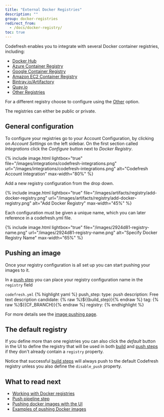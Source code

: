 ```yaml
---
title: "External Docker Registries"
description: ""
group: docker-registries
redirect_from:
  - /docs/docker-registry/
toc: true
---
```

Codefresh enables you to integrate with several Docker container registries, including:

  * [Docker Hub]({{site.baseurl}}/docs/docker-registries/external-docker-registries/docker-hub/)
  * [Azure Container Registry]({{site.baseurl}}/docs/docker-registries/external-docker-registries/azure-docker-registry/)
  * [Google Container Registry]({{site.baseurl}}/docs/docker-registries/external-docker-registries/google-container-registry/)
  * [Amazon EC2 Container Registry]({{site.baseurl}}/docs/docker-registries/external-docker-registries/amazon-ec2-container-registry/)
  * [Bintray.io/Artifactory]({{site.baseurl}}/docs/docker-registries/external-docker-registries/bintray-io/)
  * [Quay.io]({{site.baseurl}}/docs/docker-registries/external-docker-registries/quay-io/)
  * [Other Registries]({{site.baseurl}}/docs/docker-registries/external-docker-registries/other-registries/)

For a different registry choose to configure using the [Other]({{site.baseurl}}/docs/docker-registries/external-docker-registries/other-registries/) option.

The registries can either be public or private.

## General configuration
To configure your registries go to your Account Configuration, by clicking on *Account Settings* on the left sidebar. On the first section called *Integrations* click the *Configure* button next to *Docker Registry*.

{% include image.html lightbox="true" file="/images/integrations/codefresh-integrations.png" url="/images/integrations/codefresh-integrations.png" alt="Codefresh Account Integration" max-width="80%" %}

Add a new registry configuration from the drop down.

{% include image.html lightbox="true" file="/images/artifacts/registry/add-docker-registry.png" url="/images/artifacts/registry/add-docker-registry.png" alt="Add Docker Registry" max-width="45%" %}

Each configuration must be given a unique name, which you can later reference in a codefresh.yml file.

{% include image.html lightbox="true" file="/images/2924d81-registry-name.png" url="/images/2924d81-registry-name.png" alt="Specify Docker Registry Name" max-width="65%" %}

## Pushing an image

Once your registry configuration is all set up you can start pushing your images to it.

In a [push step]({{site.baseurl}}/docs/codefresh-yaml/steps/push/)  you can place your registry configuration name in the `registry` field

  `codefresh.yml`
{% highlight yaml %}
push_step:
  type: push
  description: Free text description
  candidate: {% raw %}${{build_step}}{% endraw %}
  tag: {% raw %}${{CF_BRANCH}}{% endraw %}
  registry: <your-registry-configuration-name>
{% endhighlight %}

For more details see the [image pushing page]({{site.baseurl}}/docs/docker-registries/push-image-to-a-docker-registry/).

## The default registry

If you define more than one registries you can also click the *default* button in the UI to define the registry that will be used in both [build]({{site.baseurl}}/docs/codefresh-yaml/steps/build/) and [push steps]({{site.baseurl}}/docs/codefresh-yaml/steps/push/) if they don't already contain a `registry` property.

Notice that successful [build steps]({{site.baseurl}}/docs/codefresh-yaml/steps/build/)  will always push to the default Codefresh registry unless you also define the `disable_push` property.


## What to read next


- [Working with Docker registries]({{site.baseurl}}/docs/docker-registries/working-with-docker-registries/)
- [Push pipeline step]({{site.baseurl}}/docs/codefresh-yaml/steps/push/) 
- [Pushing docker images with the UI]({{site.baseurl}}/docs/docker-registries/push-image-to-a-docker-registry/) 
- [Examples of pushing Docker images]({{site.baseurl}}/docs/yaml-examples/examples/build-and-push-an-image/) 
